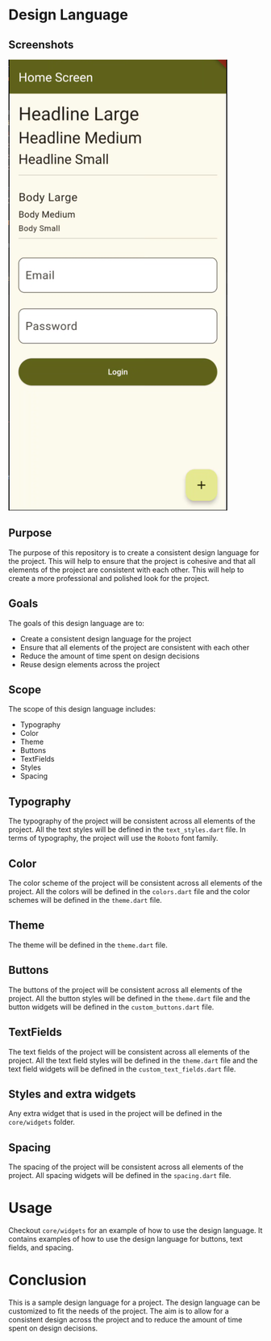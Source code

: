 # Design Language
## Screenshots
![Screenshot 1](https://github.com/Brian1011/flutter_design_language/blob/main/assets/img.png)

## Purpose
The purpose of this repository is to create a consistent design language for the project. 
This will help to ensure that the project is cohesive and that all elements of the project are consistent with each other. 
This will help to create a more professional and polished look for the project.

## Goals
The goals of this design language are to:
- Create a consistent design language for the project
- Ensure that all elements of the project are consistent with each other
- Reduce the amount of time spent on design decisions
- Reuse design elements across the project

## Scope
The scope of this design language includes:
- Typography
- Color
- Theme
- Buttons
- TextFields
- Styles
- Spacing

## Typography
The typography of the project will be consistent across all elements of the project.
All the text styles will be defined in the `text_styles.dart` file.
In terms of typography, the project will use the `Roboto` font family.

## Color
The color scheme of the project will be consistent across all elements of the project.
All the colors will be defined in the `colors.dart` file and the color schemes will be defined in the `theme.dart` file.

## Theme
The theme will be defined in the `theme.dart` file.

## Buttons
The buttons of the project will be consistent across all elements of the project.
All the button styles will be defined in the `theme.dart` file and the button widgets will be defined in the `custom_buttons.dart` file.

## TextFields
The text fields of the project will be consistent across all elements of the project.
All the text field styles will be defined in the `theme.dart` file and the text field widgets will be defined in the `custom_text_fields.dart` file.

## Styles and extra widgets
Any extra widget that is used in the project will be defined in the `core/widgets` folder.

## Spacing
The spacing of the project will be consistent across all elements of the project.
All spacing widgets will be defined in the `spacing.dart` file.

# Usage
Checkout `core/widgets` for an example of how to use the design language.
It contains examples of how to use the design language for buttons, text fields, and spacing.

# Conclusion
This is a sample design language for a project. The design language can be customized to fit the needs of the project.
The aim is to allow for a consistent design across the project and to reduce the amount of time spent on design decisions.


